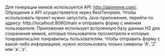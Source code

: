 Для генерации мемов используется API: http://apimeme.com/.
Обращение к API осуществляется через RestTemplate.
Чтобы использовать проект нужно запустить Java-приложение, перейти по адресу: http://localhost:8080/main и отправить форму с именем пользователя. Приложение использует встроенную базу данных H2 для сохранения мемов, которые пользователи просмотрели и которые понравились/не понравились пользователям.
Чтобы отправить форму с какой-либо информацией, нужно использовать только символы 'A'..'Z' или 'a'..'z'.
